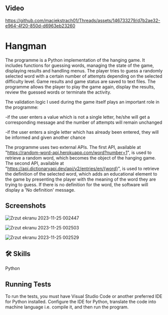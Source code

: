 
## Video


https://github.com/maciekstrach01/Threads/assets/146733279/d7b2ae32-e964-4f20-850d-d6963eb23260
# Hangman

The programme is a Python implementation of the hanging game. It includes functions for guessing words, managing the state of the game, displaying results and handling menus. The player tries to guess a randomly selected word with a certain number of attempts depending on the selected difficulty level. Game results and game status are saved to text files. The programme allows the player to play the game again, display the results, review the guessed words or terminate the activity.



The validation logic I used during the game itself plays an important role in the programme:

-if the user enters a value which is not a single letter, he/she will get a corresponding message and the number of attempts will remain unchanged

-if the user enters a single letter which has already been entered, they will be informed and given another chance




The programme uses two external APIs. The first API, available at "https://random-word-api.herokuapp.com/word?number=1", is used to retrieve a random word, which becomes the object of the hanging game. The second API, available at "https://api.dictionaryapi.dev/api/v2/entries/en/{word}", is used to retrieve the definition of the selected word, which adds an educational element to the game by presenting the player with the meaning of the word they are trying to guess. If there is no definition for the word, the software will display a 'No definition' message.

## Screenshots




![Zrzut ekranu 2023-11-25 002447](https://github.com/maciekstrach01/Threads/assets/146733279/bf06ed1d-a537-4cd3-a07e-77d2b5949807)

![Zrzut ekranu 2023-11-25 002503](https://github.com/maciekstrach01/Threads/assets/146733279/2e240166-1298-4ee7-80c8-d83927919c99)

![Zrzut ekranu 2023-11-25 002529](https://github.com/maciekstrach01/Threads/assets/146733279/a1e6e9dc-591d-4a0a-bc41-727070e592d2)













## 🛠 Skills
Python


## Running Tests

To run the tests, you must have Visual Studio Code or another preferred IDE for Python installed. Configure the IDE for Python, translate the code into machine language i.e. compile it, and then run the program.